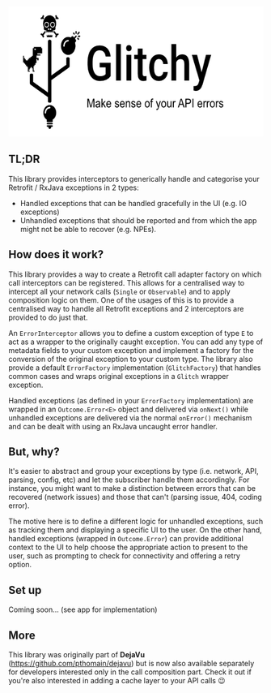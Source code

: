 <img src="https://github.com/pthomain/glitchy/blob/master/github/glitchy-header.png" style="height: 256px; width: auto;"/>

TL;DR
-----

This library provides interceptors to generically handle and categorise your Retrofit / RxJava exceptions in 2 types: 

- Handled exceptions that can be handled gracefully in the UI (e.g. IO exceptions)
- Unhandled exceptions that should be reported and from which the app might not be able to recover (e.g. NPEs).

How does it work?
-----------------

This library provides a way to create a Retrofit call adapter factory on which call interceptors can be registered. This allows for a centralised way to intercept all your network calls (`Single` or `Observable`) and to apply composition logic on them. 
One of the usages of this is to provide a centralised way to handle all Retrofit exceptions and 2 interceptors are provided to do just that.

An `ErrorInterceptor` allows you to define a custom exception of type `E` to act as a wrapper to the originally caught exception.
You can add any type of metadata fields to your custom exception and implement a factory for the conversion of the original exception to your custom type. 
The library also provide a default `ErrorFactory` implementation (`GlitchFactory`) that handles common cases and wraps original exceptions in a `Glitch` wrapper exception.

Handled exceptions (as defined in your `ErrorFactory` implementation) are wrapped in an `Outcome.Error<E>` object and delivered via `onNext()` while unhandled exceptions are delivered via the normal `onError()` mechanism and can be dealt with using an RxJava uncaught error handler.

But, why?
---------

It's easier to abstract and group your exceptions by type (i.e. network, API, parsing, config, etc) and let the subscriber handle them accordingly. For instance, you might want to make a distinction between errors that can be recovered (network issues) and those that can't (parsing issue, 404, coding error).

The motive here is to define a different logic for unhandled exceptions, such as tracking them and displaying a specific UI to the user. On the other hand, handled exceptions (wrapped in `Outcome.Error`) can provide additional context to the UI to help choose the appropriate action to present to the user, such as prompting to check for connectivity and offering a retry option.

Set up
------

Coming soon... (see app for implementation)

More
----

This library was originally part of __DejaVu__ (https://github.com/pthomain/dejavu) but is now also available separately for developers interested only in the call composition part. Check it out if you're also interested in adding a cache layer to your API calls 😉


